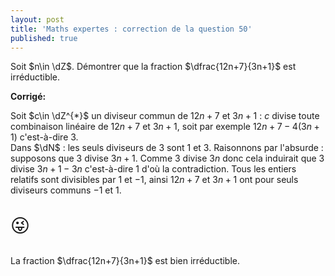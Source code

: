```yaml
---
layout: post
title: 'Maths expertes : correction de la question 50'
published: true
---
```



Soit $n\in \dZ$. Démontrer que la fraction $\dfrac{12n+7}{3n+1}$ est irréductible.

**Corrigé:**

Soit $c\in \dZ^{*}$ un diviseur commun de $12n+7$ et $3n+1$ : $c$ divise toute combinaison linéaire de $12n+7$ et $3n+1$, soit par exemple $12n+7-4(3n+1)$ c'est-à-dire $3$.\
Dans $\dN$ : les seuls diviseurs de 3 sont 1 et 3.
Raisonnons par l'absurde : supposons que $3$ divise $3n+1$.
Comme $3$ divise $3n$ donc cela induirait que 3 divise $3n+1-3n$ c'est-à-dire $1$ d'où la contradiction.
Tous les entiers relatifs sont divisibles par $1$ et $-1$, ainsi $12n+7$ et $3n+1$ ont pour seuls diviseurs communs $-1$ et $1$.

<p style="font-size:30px">&#128540;</p> La fraction $\dfrac{12n+7}{3n+1}$ est bien irréductible.
